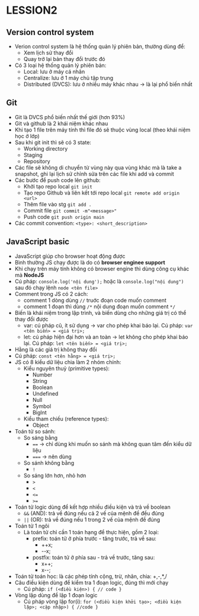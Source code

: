 # LESSION2
## Version control system
- Verion control system là hệ thống quản lý phiên bản, thường dùng để:
    - Xem lịch sử thay đổi
    - Quay trở lại bản thay đổi trước đó
- Có 3 loại hệ thống quản lý phiên bản:
    - Local: lưu ở máy cá nhân
    - Centralize: lưu ở 1 máy chủ tập trung
    - Distributed (DVCS): lưu ở nhiều máy khác nhau -> là lại phổ biến nhất
## Git
- Git là DVCS phổ biến nhất thế giới (hơn 93%)
- Git và github là 2 khái niệm khác nhau
- Khi tạo 1 file trên máy tính thì file đó sẽ thuộc vùng local (theo khái niệm học ở lớp)
- Sau khi git init thì sẽ có 3 state:
    - Working directory
    - Staging
    - Repository
- Các file sẽ không di chuyển từ vùng này qua vùng khác mà là take a snapshot, ghi lại lịch sử chỉnh sửa trên các file khi add và commit
- Các bước để push code lên github:
    - Khởi tạo repo local `git init`
    - Tạo repo Github và liên kết tới repo local `git remote add origin <url>`
    - Thêm file vào stg `git add .`
    - Commit file `git commit -m"<message>"`
    - Push code `git push origin main`
- Các commit convention:  `<type>: <short_description>`
## JavaScript basic
- JavaScript giúp cho browser hoạt động được
- Bình thường JS chạy được là do có **browser enginee support**
- Khi chạy trên máy tính không có browser engine thì dùng công cụ khác mà **NodeJS**
- Cú pháp: `console.log('nội dung');` hoặc là `console.log("nội dung")` sau đó chạy lệnh `node <tên file>`
- Comment trong JS có 2 cách:
    - comment 1 dòng dùng `//` truớc đoạn code muốn comment
    - comment 1 đoạn thì dùng `/*` nội dung đoạn muốn comment `*/`
- Biến là khái niệm trong lập trình, và biến dùng cho những giá trị có thể thay đổi được
    - var: cú pháp cũ, ít sử dụng -> var cho phép khai báo lại. Cú pháp: `var <tên biến> = <giá trị>;`
    - let: cú pháp hiện đại hơn và an toàn -> let không cho phép khai báo lại. Cú pháp: `let <tên biến> = <giá trị>;`
- Hằng là các giá trị không thay đổi
- Cú pháp: `const <tên hằng> = <giá trị>;`
- JS có 8 kiểu dữ liệu chia làm 2 nhóm chính:
    - Kiểu nguyên thuỷ (primitive types):
        - Number
        - String
        - Boolean
        - Undefined
        - Null
        - Symbol
        - BigInt
    - Kiểu tham chiếu (reference types):
        - Object
- Toán tử so sánh:
    - So sáng bằng
        - `==` -> chỉ dùng khi muốn so sánh mà không quan tâm đến kiểu dữ liệu
        - `===` -> nên dùng
    - So sánh không bằng
        - `!`
    - So sáng lớn hơn, nhỏ hơn
        - `>`
        - `<`
        - `<=`
        - `>=`
- Toán tử logic dùng để kết hợp nhiều điều kiện và trả về boolean
    - `&&` (AND): trả về đúng nếu cả 2 vế của mệnh đề đều đúng
    - `||` (OR): trả về đúng nếu 1 trong 2 vế của mệnh đề đúng
- Toán tử 1 ngôi
    - Là toán tử chỉ cần 1 toán hạng để thực hiện, gồm 2 loại:
        - prefix: toán tử ở phía trước - tăng trước, trả về sau:
            - ++x;
            - --x;
        - postfix: toán tử ở phía sau - trả về trước, tăng sau:
            - x++;
            - x--;
- Toán tử toán học: là các phép tính cộng, trừ, nhân, chia: +,-,*,/
- Câu điều kiện dùng để kiểm tra 1 đoạn logic, đúng thì mới chạy
    - Cú pháp: `if (<điều kiện>) {
        // code
    }`
- Vòng lặp dùng để lặp 1 đoạn logic
    - Cú pháp vòng lặp for(i): `for (<điều kiện khởi tạo>; <điều kiện lặp>; <cập nhập>) {
        //code
    }`
